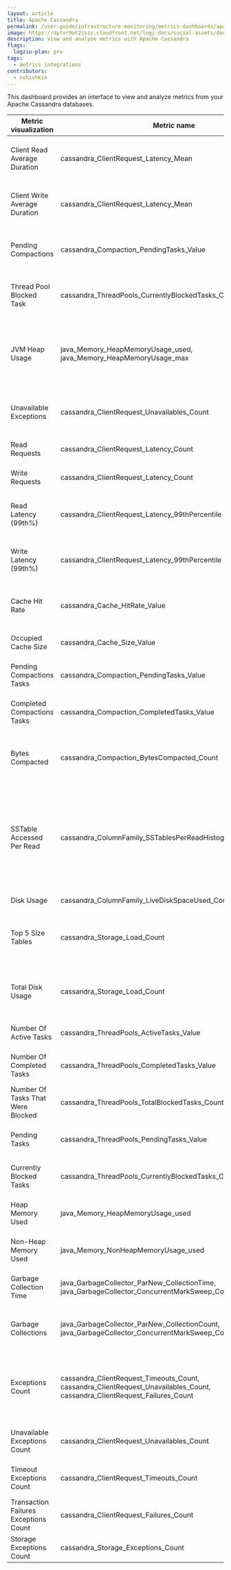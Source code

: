 ```yaml
---
layout: article
title: Apache Cassandra
permalink: /user-guide/infrastructure-monitoring/metrics-dashboards/apache-cassandra.html 
image: https://dytvr9ot2sszz.cloudfront.net/logz-docs/social-assets/docs-social.jpg
description: View and analyze metrics with Apache Cassandra
flags:
  logzio-plan: pro
tags:
  - metrics integrations
contributors:
  - nshishkin
---
```



This dashboard provides an interface to view and analyze metrics from your Apache Cassandra databases.

| Metric visualization                        | Metric name                                                                                                                         | Description                                                                                             |
| ------------------------------------------- | ----------------------------------------------------------------------------------------------------------------------------------- | ------------------------------------------------------------------------------------------------------- |
| Client Read Average Duration                | cassandra\_ClientRequest\_Latency\_Mean                                                                                             | Mean of read operations since server start.                                    |
| Client Write Average Duration   | cassandra\_ClientRequest\_Latency\_Mean                                                                                             | Mean of write operations since server start.                                                    |
| Pending Compactions                         | cassandra\_Compaction\_PendingTasks\_Value                                                                                          | Total value of compaction tasks in the queue                                                            |
| Thread Pool Blocked Task       | cassandra\_ThreadPools\_CurrentlyBlockedTasks\_Count                                                                                | Tasks that are currently blocked from processing                                                        |
| JVM Heap Usage                              | java\_Memory\_HeapMemoryUsage\_used, java\_Memory\_HeapMemoryUsage\_max                                                             | Heap memory used in relation to the maximum heap memory.                                                |
| Unavailable Exceptions            | cassandra\_ClientRequest\_Unavailables\_Count                                                                                       | Requests for which the required nodes were unavailable                                                  |
| Read Requests                      | cassandra\_ClientRequest\_Latency\_Count                                                                                            | Read response time.                                                                                     |
| Write Requests                 | cassandra\_ClientRequest\_Latency\_Count                                                                                            | Write response time.                                                                                    |
| Read Latency (99th%)         | cassandra\_ClientRequest\_Latency\_99thPercentile                                                                                   | 99th percentile of Cassandra transactional read latency                                                 |
| Write Latency (99th%)             | cassandra\_ClientRequest\_Latency\_99thPercentile                                                                                   | 99th percentile of Cassandra transactional write latency                                                |
| Cache Hit Rate                 | cassandra\_Cache\_HitRate\_Value                                                                                                    | Rate of the number of cache hits to the number of lookups                                               |
| Occupied Cache Size                 | cassandra\_Cache\_Size\_Value                                                                                                       | Total size of occupied cache                                                                            |
| Pending Compactions Tasks           | cassandra\_Compaction\_PendingTasks\_Value                                                                                          | Number of compactions tasks in the queue.                                                               |
| Completed Compactions Tasks    | cassandra\_Compaction\_CompletedTasks\_Value                                                                                        | Number of compactions tasks completed.                                                                  |
| Bytes Compacted                | cassandra\_Compaction\_BytesCompacted\_Count                                                                                        | Total number of bytes compacted since server \[re\]start.                                               |
| SSTable Accessed Per Read         | cassandra\_ColumnFamily\_SSTablesPerReadHistogram\_99thPercentile                                                                   | 99th percentile of the Histogram of the number of sstable data files accessed per single partition read |
| Disk Usage                        | cassandra\_ColumnFamily\_LiveDiskSpaceUsed\_Count                                                                                   | Live disk space used.                                                                                   |
| Top 5 Size Tables                   | cassandra\_Storage\_Load\_Count                                                                                                     | Top 5 size tables for the Storage used for Cassandra data in bytes                                      |
| Total Disk Usage      | cassandra\_Storage\_Load\_Count                                                                                                     | Total disk usage for the Storage used for Cassandra data in bytes                                       |
| Number Of Active Tasks           | cassandra\_ThreadPools\_ActiveTasks\_Value                                                                                          | Current number of active tasks                                                                          |
| Number Of Completed Tasks          | cassandra\_ThreadPools\_CompletedTasks\_Value                                                                                       | Total number of completed tasks                                                                         |
| Number Of Tasks That Were Blocked  | cassandra\_ThreadPools\_TotalBlockedTasks\_Count                                                                                    | Total number of blocked tasks                                                                           |
| Pending Tasks                | cassandra\_ThreadPools\_PendingTasks\_Value                                                                                         | Total number of pending tasks                                                                           |
| Currently Blocked Tasks         | cassandra\_ThreadPools\_CurrentlyBlockedTasks\_Count                                                                                | Current number of blocked tasks                                                                         |
| Heap Memory Used   | java\_Memory\_HeapMemoryUsage\_used                                                                                                 | Volume of heap memory used                                                                              |
| Non-Heap Memory Used  | java\_Memory\_NonHeapMemoryUsage\_used                                                                                              | Volume of non-heap memory used                                                                          |
| Garbage Collection Time       | java\_GarbageCollector\_ParNew\_CollectionTime, java\_GarbageCollector\_ConcurrentMarkSweep\_CollectionTime                         | Amount of time spent garbage collecting                                                                 |
| Garbage Collections    | java\_GarbageCollector\_ParNew\_CollectionCount, java\_GarbageCollector\_ConcurrentMarkSweep\_CollectionCount                       | Total number of garbage collection events                                                               |
| Exceptions Count                            | cassandra\_ClientRequest\_Timeouts\_Count, cassandra\_ClientRequest\_Unavailables\_Count, cassandra\_ClientRequest\_Failures\_Count | Number of request timeouts, request being unavailable and request failures.                             |
| Unavailable Exceptions Count   | cassandra\_ClientRequest\_Unavailables\_Count                                                                                       | Number of times when a request is unavailable.                                                          |
| Timeout Exceptions Count  | cassandra\_ClientRequest\_Timeouts\_Count                                                                                           | Number of times there is a request timeout.                                                             |
| Transaction Failures Exceptions Count | cassandra\_ClientRequest\_Failures\_Count                                                                                           | Number of times there is a request failure.                                                             |
| Storage Exceptions Count   | cassandra\_Storage\_Exceptions\_Count                                                                                               | Number of unhandled exceptions.                                                                         |
